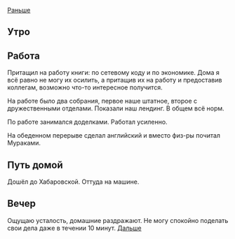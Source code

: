 [Раньше](2021.03.22.md)  
## Утро
## Работа
Притащил на работу книги: по сетевому коду и по экономике. Дома я всё равно не могу их осилить, а притащив их на работу и предоставив коллегам, возможно что-то интересное получится.

На работе было два собрания, первое наше штатное, второе с дружественными отделами. Показали наш лендинг. В общем всё норм.

По работе занимался доделками. Работал усиленно.

На обеденном перерыве сделал английский и вместо физ-ры почитал Мураками.
## Путь домой
Дошёл до Хабаровской. Оттуда на машине.
## Вечер
Ощущаю усталость, домашние раздражают. Не могу спокойно поделать свои дела даже в течении 10 минут.
[Дальше](2021.03.24.md)
